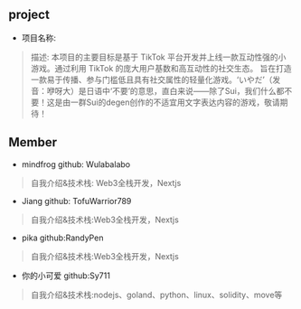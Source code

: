 ## project
- 项目名称:
> 描述: 本项目的主要目标是基于 TikTok 平台开发并上线一款互动性强的小游戏。通过利用 TikTok 的庞大用户基数和高互动性的社交生态。
旨在打造一款易于传播、参与门槛低且具有社交属性的轻量化游戏。‘いやだ’（发音：咿呀大）是日语中‘不要’的意思，直白来说——除了Sui，我们什么都不要！这是由一群Sui的degen创作的不适宜用文字表达内容的游戏，敬请期待！


## Member
- mindfrog github: Wulabalabo
> 自我介绍&技术栈:  Web3全栈开发，Nextjs

- Jiang  github: TofuWarrior789
> 自我介绍&技术栈:Web3全栈开发，Nextjs

- pika  github:RandyPen
> 自我介绍&技术栈:Web3全栈开发，Nextjs

- 你的小可爱  github:Sy711
> 自我介绍&技术栈:nodejs、goland、python、linux、solidity、move等